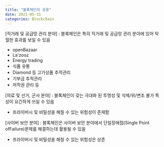 ```yaml
---
title: "블록체인의 응용"
date: 2021-05-31
categories: Blockchain
---
```


[직거래 및 공급망 관리 분야]
: 블록체인은 특히 직거래 및 공급망 관리 분야에 있어 탁월한 효과를 보일 수 있음
- openBazaar
- La'zooz
- Energy trading
- 식품 유통
- Diamond 등 고가상품 추적관리
- 기부금 추적관리
- 저작권 관리 등

[의료 및 선거, 군사 분야]
: 블록체인이 갖는 극대화 된 투명성 및 삭제/위/변조 불가 특성이 요긴하게 쓰일 수 있음
- 프라이버시 및 비밀성을 해칠 수 있는 위험성이 존재함

[사이버 보안 분야]
: 블록체인은 사이버 보안 분야에서 단일장애점(Single Point ofFailure)문제를 해결하는데 활용될 수 있음
- 프라이버시 및 비밀성을 해칠 수 있는 위험성은 상존

